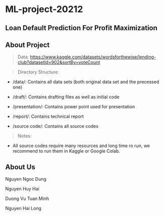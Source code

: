 # ML-project-20212

## Loan Default Prediction For Profit Maximization

## About Project

> Data; https://www.kaggle.com/datasets/wordsforthewise/lending-club?datasetId=902&sortBy=voteCount

> Directory Structure:

- /data/: Contains all data sets (both original data set and the precessed one)

- /draft/: Contains drafting files as well as initial code

- /presentation/: Contains power point used for presentation

- /report/: Contains technical report

- /source code/: Contains all source codes

> Notes: 
- All source codes require many resources and long time ro run, we recommend to run them in Kaggle or Google Colab.

## About Us

Nguyen Ngoc Dung

Nguyen Huy Hai

Duong Vu Tuan Minh

Nguyen Hai Long

